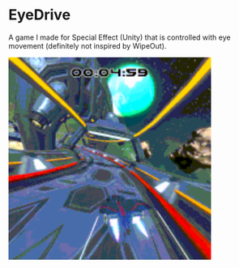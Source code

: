 # EyeDrive
A game I made for Special Effect (Unity) that is controlled with eye movement (definitely not inspired by WipeOut).

<img src="https://github.com/tomph/eyedrive_2023/blob/main/Images/eyedrive.gif" width="400" height="400"/>
